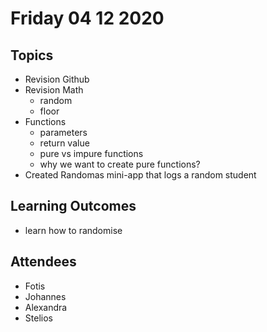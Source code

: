 # Friday 04 12 2020

## Topics

- Revision Github
- Revision Math
  - random
  - floor
- Functions
  - parameters
  - return value
  - pure vs impure functions
  - why we want to create pure functions?
- Created Randomas mini-app that logs a random student

## Learning Outcomes

- learn how to randomise

## Attendees

- Fotis
- Johannes
- Alexandra
- Stelios
